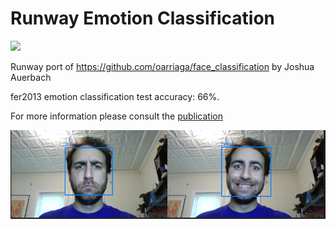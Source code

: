 # Runway Emotion Classification
<a href="http://sdk.runwayml.com" target="_blank"><img src="https://runway.nyc3.cdn.digitaloceanspaces.com/assets/github/runway-badge.png" width=100/></a>

Runway port of https://github.com/oarriaga/face_classification by Joshua Auerbach

fer2013 emotion classification test accuracy: 66%.

For more information please consult the [publication](https://github.com/oarriaga/face_classification/blob/master/report.pdf)

![Demo Image](demo_files/combined_screenshot.png)
